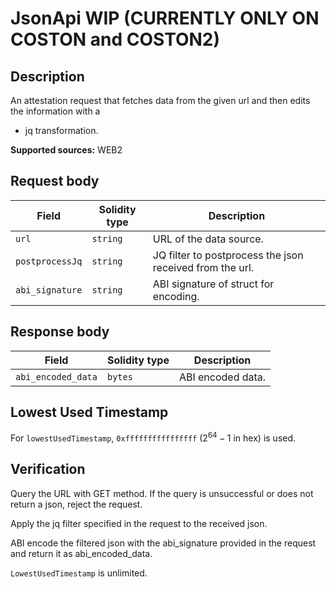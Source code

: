 # JsonApi WIP (CURRENTLY ONLY ON COSTON and COSTON2)

## Description

An attestation request that fetches data from the given url and then edits the information with a

- jq transformation.

**Supported sources:** WEB2

## Request body

| Field           | Solidity type | Description                                              |
| --------------- | ------------- | -------------------------------------------------------- |
| `url`           | `string`      | URL of the data source.                                  |
| `postprocessJq` | `string`      | JQ filter to postprocess the json received from the url. |
| `abi_signature` | `string`      | ABI signature of struct for encoding.                    |

## Response body

| Field              | Solidity type | Description       |
| ------------------ | ------------- | ----------------- |
| `abi_encoded_data` | `bytes`       | ABI encoded data. |

## Lowest Used Timestamp

For `lowestUsedTimestamp`, `0xffffffffffffffff` ($2^{64}-1$ in hex) is used.

## Verification

Query the URL with GET method.
If the query is unsuccessful or does not return a json, reject the request.

Apply the jq filter specified in the request to the received json.

ABI encode the filtered json with the abi_signature provided in the request and return it as abi_encoded_data.

`LowestUsedTimestamp` is unlimited.
